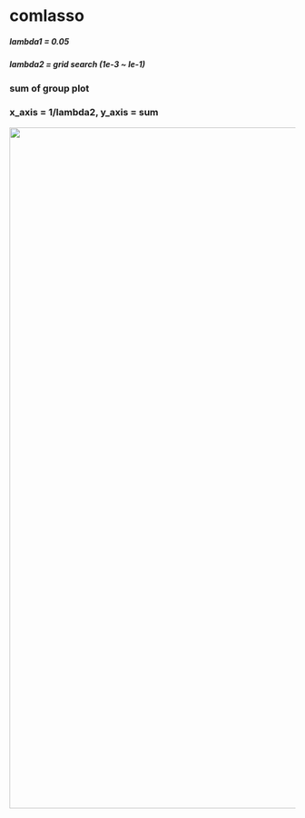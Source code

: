 # comlasso

##### lambda1 = 0.05  
##### lambda2  = grid search (1e-3 ~ le-1)

### sum of group plot 


### x_axis = 1/lambda2,  y_axis = sum

<img width = "1000" height = '1200' src = https://user-images.githubusercontent.com/37679460/48176644-6bcaa200-e354-11e8-9508-d959d8fbc21e.png>
